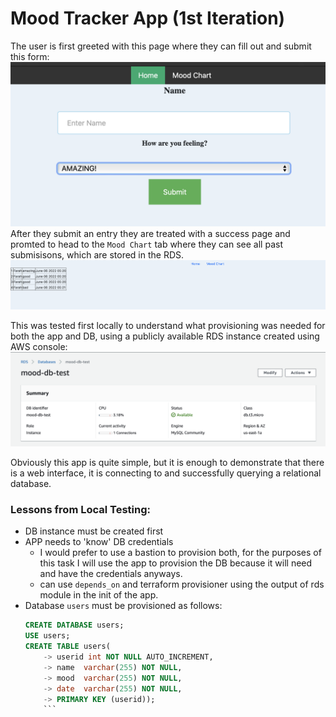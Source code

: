 # Mood Tracker App (1st Iteration)

The user is first greeted with this page where they can fill out and submit this form:
![](./../images/homepage.png)
After they submit an entry they are treated with a success page and promted to head to the `Mood Chart` tab where they can see all past submisisons, which are stored in the RDS. 
![](./../images/test-local-app.png)

This was tested first locally to understand what provisioning was needed for both the app and DB, using a publicly available RDS instance created using AWS console:
![](./../images/test-db.png)

Obviously this app is quite simple, but it is enough to demonstrate that there is a web interface, it is connecting to and successfully querying a relational database.

### Lessons from Local Testing: 
- DB instance must be created first
- APP needs to 'know' DB credentials
    - I would prefer to use a bastion to provision both, for the purposes of this task I will use the app to provision the DB because it will need and have the credentials anyways. 
    - can use `depends_on` and terraform provisioner using the output of rds module in the init of the app. 
- Database `users` must be provisioned as follows: 
    ```sql
    CREATE DATABASE users;
    USE users;
    CREATE TABLE users(
        -> userid int NOT NULL AUTO_INCREMENT,
        -> name  varchar(255) NOT NULL,
        -> mood  varchar(255) NOT NULL,
        -> date  varchar(255) NOT NULL,
        -> PRIMARY KEY (userid));
        ```